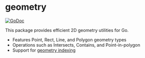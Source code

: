 # geometry

[![GoDoc](https://godoc.org/github.com/tidwall/geometry?status.svg)](https://godoc.org/github.com/tidwall/geometry)

This package provides efficient 2D geometry utilities for Go.

- Features Point, Rect, Line, and Polygon geometry types
- Operations such as Intersects, Contains, and Point-in-polygon
- Support for [geometry indexing](https://medium.com/@tidwall/faster-geospatial-queries-in-tile38-f771e2f6b1bd)
